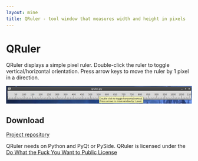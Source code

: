 ```yaml
---
layout: mine
title: QRuler - tool window that measures width and height in pixels
---
```


# QRuler #

QRuler displays a simple pixel ruler.
Double-click the ruler to toggle vertical/horizontal orientation.
Press arrow keys to move the ruler by 1 pixel in a direction.

![Screenshot](qruler.png)

## Download ##

[Project repository](https://github.com/hydrargyrum/attic/tree/master/qruler)

QRuler needs on Python and PyQt or PySide.
QRuler is licensed under the [Do What the Fuck You Want to Public License](../wtfpl)


